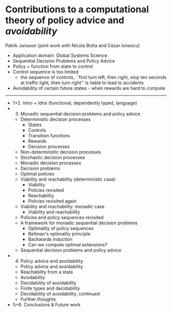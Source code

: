 # Contributions to a computational theory of policy advice and *avoidability*

Patrik Jansson (joint work with Nicola Botta and Cezar Ionescu)

* Application domain: Global Systems Science
* Sequential Decision Problems and Policy Advice
* Policy = function from state to control
* Control sequence is too limited
    * the sequence of controls, ``first turn left, then right, stop ten seconds at traffic light, then turn right'' is liable to lead to accidents
* Avoidability of certain future states - when rewards are hard to compute

----

* 1+2. Intro + Idris (functional, dependently typed, language)
* 3. Monadic sequential decision problems and policy advice
    * Deterministic decision processes
	    * States
		* Controls
		* Transition functions
		* Rewards
		* Decision processes
	* Non-deterministic decision processes
	* Stochastic decision processes
	* Monadic decision processes
	* Decision problems
    * Optimal policies
	* Viability and reachability (deterministic case)
	    * Viability
		* Policies revisited
		* Reachability
		* Policies revisited again
	* Viability and reachability: monadic case
	    * Viability and reachability
	* Policies and policy sequences revisited
	* A framework for monadic sequential decision problems
     	* Optimality of policy sequences
		* Bellman's optimality principle
		* Backwards induction
		* Can we compute optimal extensions?
    * Sequential decision problems and policy advice
* 4. Policy advice and avoidability
    * Policy advice and avoidability
    * Reachability from a state
    * Avoidability
    * Decidability of avoidability
    * Finite types and decidability
    * Decidability of avoidability, continued
    * Further thoughts
* 5+6. Conclusions & Future work
